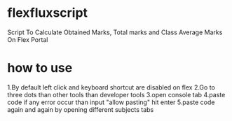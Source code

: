 # flexfluxscript
Script To Calculate Obtained Marks, Total marks and Class Average Marks On Flex Portal

# how to use
1.By default left click and keyboard shortcut are disabled on flex
2.Go to three dots than other tools than developer tools
3.open console tab
4.paste code if any error occur than input "allow pasting" hit enter
5.paste code again and again by opening different subjects tabs
